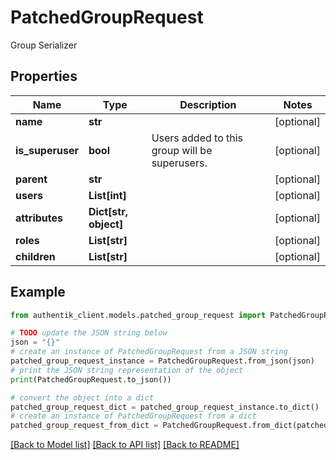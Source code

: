 # PatchedGroupRequest

Group Serializer

## Properties

Name | Type | Description | Notes
------------ | ------------- | ------------- | -------------
**name** | **str** |  | [optional] 
**is_superuser** | **bool** | Users added to this group will be superusers. | [optional] 
**parent** | **str** |  | [optional] 
**users** | **List[int]** |  | [optional] 
**attributes** | **Dict[str, object]** |  | [optional] 
**roles** | **List[str]** |  | [optional] 
**children** | **List[str]** |  | [optional] 

## Example

```python
from authentik_client.models.patched_group_request import PatchedGroupRequest

# TODO update the JSON string below
json = "{}"
# create an instance of PatchedGroupRequest from a JSON string
patched_group_request_instance = PatchedGroupRequest.from_json(json)
# print the JSON string representation of the object
print(PatchedGroupRequest.to_json())

# convert the object into a dict
patched_group_request_dict = patched_group_request_instance.to_dict()
# create an instance of PatchedGroupRequest from a dict
patched_group_request_from_dict = PatchedGroupRequest.from_dict(patched_group_request_dict)
```
[[Back to Model list]](../README.md#documentation-for-models) [[Back to API list]](../README.md#documentation-for-api-endpoints) [[Back to README]](../README.md)


